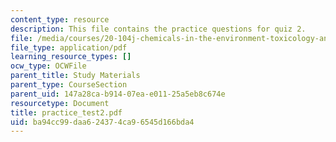 ```yaml
---
content_type: resource
description: This file contains the practice questions for quiz 2.
file: /media/courses/20-104j-chemicals-in-the-environment-toxicology-and-public-health-be-104j-spring-2005/ba94cc99daa624374ca96545d166bda4_practice_test2.pdf
file_type: application/pdf
learning_resource_types: []
ocw_type: OCWFile
parent_title: Study Materials
parent_type: CourseSection
parent_uid: 147a28ca-b914-07ea-e011-25a5eb8c674e
resourcetype: Document
title: practice_test2.pdf
uid: ba94cc99-daa6-2437-4ca9-6545d166bda4
---
```

